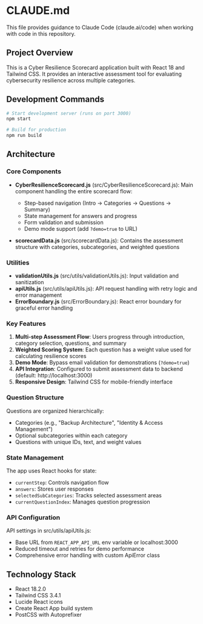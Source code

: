 # CLAUDE.md

This file provides guidance to Claude Code (claude.ai/code) when working with code in this repository.

## Project Overview

This is a Cyber Resilience Scorecard application built with React 18 and Tailwind CSS. It provides an interactive assessment tool for evaluating cybersecurity resilience across multiple categories.

## Development Commands

```bash
# Start development server (runs on port 3000)
npm start

# Build for production
npm run build
```

## Architecture

### Core Components

- **CyberResilienceScorecard.js** (src/CyberResilienceScorecard.js): Main component handling the entire scorecard flow:
  - Step-based navigation (Intro → Categories → Questions → Summary)
  - State management for answers and progress
  - Form validation and submission
  - Demo mode support (add `?demo=true` to URL)

- **scorecardData.js** (src/scorecardData.js): Contains the assessment structure with categories, subcategories, and weighted questions

### Utilities

- **validationUtils.js** (src/utils/validationUtils.js): Input validation and sanitization
- **apiUtils.js** (src/utils/apiUtils.js): API request handling with retry logic and error management
- **ErrorBoundary.js** (src/ErrorBoundary.js): React error boundary for graceful error handling

### Key Features

1. **Multi-step Assessment Flow**: Users progress through introduction, category selection, questions, and summary
2. **Weighted Scoring System**: Each question has a weight value used for calculating resilience scores
3. **Demo Mode**: Bypass email validation for demonstrations (`?demo=true`)
4. **API Integration**: Configured to submit assessment data to backend (default: http://localhost:3000)
5. **Responsive Design**: Tailwind CSS for mobile-friendly interface

### Question Structure

Questions are organized hierarchically:
- Categories (e.g., "Backup Architecture", "Identity & Access Management")
- Optional subcategories within each category
- Questions with unique IDs, text, and weight values

### State Management

The app uses React hooks for state:
- `currentStep`: Controls navigation flow
- `answers`: Stores user responses
- `selectedSubCategories`: Tracks selected assessment areas
- `currentQuestionIndex`: Manages question progression

### API Configuration

API settings in src/utils/apiUtils.js:
- Base URL from `REACT_APP_API_URL` env variable or localhost:3000
- Reduced timeout and retries for demo performance
- Comprehensive error handling with custom ApiError class

## Technology Stack

- React 18.2.0
- Tailwind CSS 3.4.1
- Lucide React icons
- Create React App build system
- PostCSS with Autoprefixer